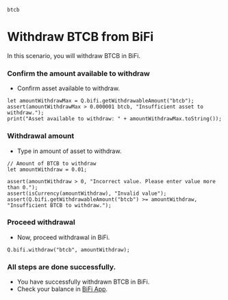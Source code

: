 ```meta-Currency
btcb
```

# Withdraw BTCB from BiFi

In this scenario, you will withdraw BTCB in BiFi.

### Confirm the amount available to withdraw

- Confirm asset available to withdraw.

```output-Dynamic
let amountWithdrawMax = Q.bifi.getWithdrawableAmount("btcb");
assert(amountWithdrawMax > 0.000001 btcb, "Insufficient asset to withdraw.");
print("Asset available to withdraw: " + amountWithdrawMax.toString());
```

### Withdrawal amount

- Type in amount of asset to withdraw.

```input BTCB
// Amount of BTCB to withdraw
let amountWithdraw = 0.01;
```

```input-Verify
assert(amountWithdraw > 0, "Incorrect value. Please enter value more than 0.");
assert(isCurrency(amountWithdraw), "Invalid value");
assert(Q.bifi.getWithdrawableAmount("btcb") >= amountWithdraw, "Insufficient BTCB to withdraw.");
```

### Proceed withdrawal

- Now, proceed withdrawal in BiFi.

```taster
Q.bifi.withdraw("btcb", amountWithdraw);
```

### All steps are done successfully.

- You have successfully withdrawn BTCB in BiFi.
- Check your balance in [BiFi App](https://app.bifi.finance/).
